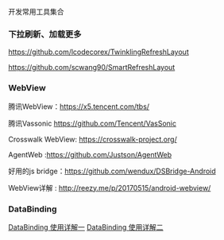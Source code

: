 
开发常用工具集合

### 下拉刷新、加载更多

https://github.com/lcodecorex/TwinklingRefreshLayout

https://github.com/scwang90/SmartRefreshLayout



### WebView
腾讯WebView：https://x5.tencent.com/tbs/

腾讯Vassonic https://github.com/Tencent/VasSonic

Crosswalk WebView: https://crosswalk-project.org/

AgentWeb :https://github.com/Justson/AgentWeb

好用的js bridge：https://github.com/wendux/DSBridge-Android 

WebView详解 : http://reezy.me/p/20170515/android-webview/

### DataBinding

[DataBinding 使用详解一](http://blog.csdn.net/kong_gu_you_lan/article/details/75628465)
[DataBinding 使用详解二](http://blog.csdn.net/kong_gu_you_lan/article/details/76020050)
